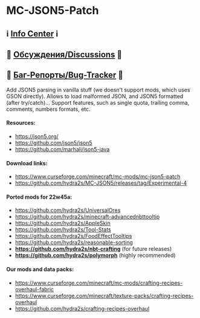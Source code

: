 # MC-JSON5-Patch

## ℹ️ [Info Center](https://github.com/hydra2s-info) ℹ️ 
## 💬 [Обсуждения/Discussions](https://github.com/hydra2s-info/about/discussions) 💬
## 🐞 [Баг-Репорты/Bug-Tracker](https://github.com/hydra2s-info/about/issues) 🐞

Add JSON5 parsing in vanilla stuff (we doesn't support mods, which uses GSON directly). Allows to load malformed JSON, and JSON5 formatted (after try/catch)... Support features, such as single quota, trailing comma, comments, numbers formats, etc.

#### Resources: 

- https://json5.org/
- https://github.com/json5/json5
- https://github.com/marhali/json5-java

#### Download links: 

- https://www.curseforge.com/minecraft/mc-mods/mc-json5-patch
- https://github.com/hydra2s/MC-JSON5/releases/tag/Experimental-4

#### Ported mods for **22w45a**:

- https://github.com/hydra2s/UniversalOres
- https://github.com/hydra2s/minecraft-advancednbttooltip
- https://github.com/hydra2s/AppleSkin 
- https://github.com/hydra2s/Tool-Stats 
- https://github.com/hydra2s/FoodEffectTooltips
- https://github.com/hydra2s/reasonable-sorting
- **https://github.com/hydra2s/nbt-crafting** (for future releases)
- **https://github.com/hydra2s/polymorph** (highly recommended)

#### Our mods and data packs: 

- https://www.curseforge.com/minecraft/mc-mods/crafting-recipes-overhaul-fabric
- https://www.curseforge.com/minecraft/texture-packs/crafting-recipes-overhaul
- https://github.com/hydra2s/crafting-recipes-overhaul

